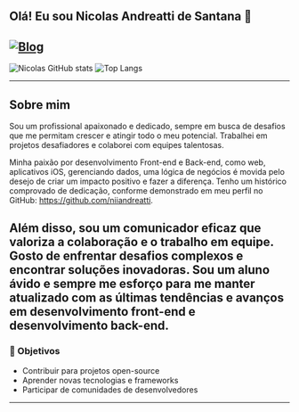 ## Olá! Eu sou Nicolas Andreatti de Santana 👋
[![Blog](https://img.shields.io/badge/LinkedIn-0077B5?style=for-the-badge&logo=linkedin&logoColor=white)](https://www.linkedin.com/in/niiandreatti/)
---

![Nicolas GitHub stats](https://github-readme-stats.vercel.app/api?username=niiandreatti&show_icons=true&theme=radical) ![Top Langs](https://github-readme-stats.vercel.app/api/top-langs/?username=niiandreatti&layout=compact)

---

## Sobre mim
Sou um profissional apaixonado e dedicado, sempre em busca de desafios que me permitam crescer e atingir todo o meu potencial. Trabalhei em projetos desafiadores e colaborei com equipes talentosas.

Minha paixão por desenvolvimento Front-end e Back-end, como web, aplicativos iOS,
gerenciando dados, uma lógica de negócios é movida pelo desejo de criar um impacto positivo e fazer a diferença. Tenho um histórico comprovado de dedicação, conforme demonstrado em meu perfil no GitHub: https://github.com/niiandreatti. 

Além disso, sou um comunicador eficaz que valoriza a colaboração e o trabalho em equipe. Gosto de enfrentar desafios complexos e encontrar soluções inovadoras. Sou um aluno ávido e sempre me esforço para me manter atualizado com as últimas tendências e avanços em desenvolvimento front-end e desenvolvimento back-end.
---

### 🎯 Objetivos
- Contribuir para projetos open-source
- Aprender novas tecnologias e frameworks
- Participar de comunidades de desenvolvedores

---
